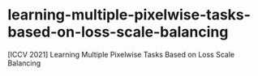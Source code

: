 # learning-multiple-pixelwise-tasks-based-on-loss-scale-balancing
[ICCV 2021] Learning Multiple Pixelwise Tasks Based on Loss Scale Balancing
